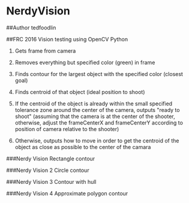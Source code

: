 # NerdyVision

##Author 
tedfoodlin



##FRC 2016 Vision testing using OpenCV Python

1. Gets frame from camera

2. Removes everything but specified color (green) in frame

3. Finds contour for the largest object with the specified color (closest goal)

4. Finds centroid of that object (ideal position to shoot)

5. If the centroid of the object is already within the small specified tolerance zone around the center of the camera, outputs "ready to shoot" (assuming that the camera is at the center of the shooter, otherwise, adjust the frameCenterX and frameCenterY according to position of camera relative to the shooter)

6. Otherwise, outputs how to move in order to get the centroid of the object as close as possible to the center of the camara 

###Nerdy Vision
Rectangle contour

###Nerdy Vision 2
Circle contour

###Nerdy Vision 3
Contour with hull

###Nerdy Vision 4
Approximate polygon contour

